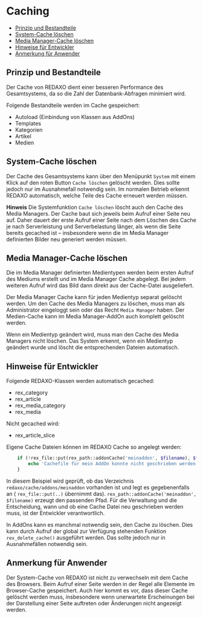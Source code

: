 # Caching

* [Prinzip und Bestandteile](#prinzip)
* [System-Cache löschen](#system-cache)
* [Media Manager-Cache löschen](#media-manager-cache)
* [Hinweise für Entwickler](#hinweise)
* [Anmerkung für Anwender](#anmerkung)

<a name="prinzip"></a>

## Prinzip und Bestandteile

Der Cache von REDAXO dient einer besseren Performance des Gesamtsystems, da so die Zahl der Datenbank-Abfragen minimiert wird.

Folgende Bestandteile werden im Cache gespeichert:

* Autoload (Einbindung von Klassen aus AddOns)
* Templates
* Kategorien
* Artikel
* Medien

<a name="system-cache"></a>

## System-Cache löschen

Der Cache des Gesamtsystems kann über den Menüpunkt `System` mit einem Klick auf den roten Button `Cache löschen` gelöscht werden. Dies sollte jedoch nur im Ausnahmefall notwendig sein. Im normalen Betrieb erkennt REDAXO automatisch, welche Teile des Cache erneuert werden müssen.

**Hinweis** Die Systemfunktion `Cache löschen` löscht auch den Cache des Media Managers. Der Cache baut sich jeweils beim Aufruf einer Seite neu auf. Daher dauert der erste Aufruf einer Seite nach dem Löschen des Cache je nach Serverleistung und Serverbelastung länger, als wenn die Seite bereits gecached ist – insbesondere wenn die im Media Manager definierten Bilder neu generiert werden müssen.

<a name="media-manager-cache"></a>

## Media Manager-Cache löschen

Die im Media Manager definierten Medientypen werden beim ersten Aufruf des Mediums erstellt und im Media Manager Cache abgelegt. Bei jedem weiteren Aufruf wird das Bild dann direkt aus der Cache-Datei ausgeliefert.

Der Media Manager Cache kann für jeden Medientyp separat gelöscht werden. Um den Cache des Media Managers zu löschen, muss man als Administrator eingeloggt sein oder das Recht `Media Manager` haben. Der Medien-Cache kann im Media Manager-AddOn auch komplett gelöscht werden.

Wenn ein Medientyp geändert wird, muss man den Cache des Media Managers nicht löschen. Das System erkennt, wenn ein Medientyp geändert wurde und löscht die entsprechenden Dateien automatisch.

<a name="hinweise"></a>

## Hinweise für Entwickler

Folgende REDAXO-Klassen werden automatisch gecached:

* rex_category
* rex_article
* rex_media_category
* rex_media

Nicht gecached wird:

* rex_article_slice

Eigene Cache Dateien können im REDAXO Cache so angelegt werden:

```php
    if (!rex_file::put(rex_path::addonCache('meinaddon', $filename), $filecontent)) {
        echo 'Cachefile für mein AddOn konnte nicht geschrieben werden!';
    }
```

In diesem Beispiel wird geprüft, ob das Verzeichnis `redaxo/cache/addons/meinaddon` vorhanden ist und legt es gegebenenfalls an ( `rex_file::put(..)` übernimmt das). `rex_path::addonCache('meinaddon', $filename)` erzeugt den passenden Pfad. Für die Verwaltung und die Entscheidung, wann und ob eine Cache Datei neu geschrieben werden muss, ist der Entwickler verantwortlich.

In AddOns kann es manchmal notwendig sein, den Cache zu löschen. Dies kann durch Aufruf der global zur Verfügung stehenden Funktion `rex_delete_cache()` ausgeführt werden. Das sollte jedoch nur in Ausnahmefällen notwendig sein.

<a name="anmerkung"></a>

## Anmerkung für Anwender

Der System-Cache von REDAXO ist nicht zu verwechseln mit dem Cache des Browsers. Beim Aufruf einer Seite werden in der Regel alle Elemente im Browser-Cache gespeichert. Auch hier kommt es vor, dass dieser Cache gelöscht werden muss, insbesondere wenn unerwartete Erscheinungen bei der Darstellung einer Seite auftreten oder Änderungen nicht angezeigt werden.
